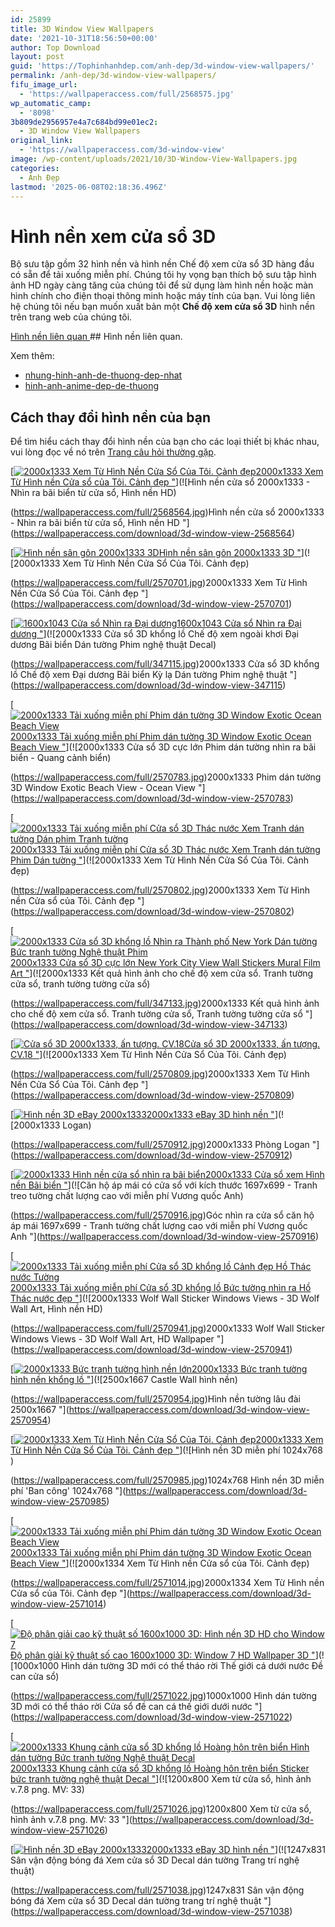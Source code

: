 ```yaml
---
id: 25899
title: 3D Window View Wallpapers
date: '2021-10-31T18:56:50+00:00'
author: Top Download
layout: post
guid: 'https://Tophinhanhdep.com/anh-dep/3d-window-view-wallpapers/'
permalink: /anh-dep/3d-window-view-wallpapers/
fifu_image_url:
  - 'https://wallpaperaccess.com/full/2568575.jpg'
wp_automatic_camp:
  - '8098'
3b809de2956957e4a7c684bd99e01ec2:
  - 3D Window View Wallpapers
original_link:
  - 'https://wallpaperaccess.com/3d-window-view'
image: /wp-content/uploads/2021/10/3D-Window-View-Wallpapers.jpg
categories:
  - Ảnh Đẹp
lastmod: '2025-06-08T02:18:36.496Z'
---
```

# Hình nền xem cửa sổ 3D

Bộ sưu tập gồm 32 hình nền và hình nền Chế độ xem cửa sổ 3D hàng đầu có sẵn để tải xuống miễn phí. Chúng tôi hy vọng bạn thích bộ sưu tập hình ảnh HD ngày càng tăng của chúng tôi để sử dụng làm hình nền hoặc màn hình chính cho điện thoại thông minh hoặc máy tính của bạn. Vui lòng liên hệ chúng tôi nếu bạn muốn xuất bản một **Chế độ xem cửa sổ 3D** hình nền trên trang web của chúng tôi.

[Hình nền liên quan ](#related) ## Hình nền liên quan.

   
 Xem thêm:

   
- [nhung-hinh-anh-de-thuong-dep-nhat](https://tophinhanhdep.com/hinh-anh-de-thuong/nhung-hinh-anh-de-thuong-dep-nhat/)
- [hinh-anh-anime-dep-de-thuong](https://tophinhanhdep.com/anh-anime/hinh-anh-anime-dep-de-thuong/)

## Cách thay đổi hình nền của bạn

Để tìm hiểu cách thay đổi hình nền của bạn cho các loại thiết bị khác nhau, vui lòng đọc về nó trên [Trang câu hỏi thường gặp](https://tophinhanhdep.com/faq/).

  
[[![2000x1333 Xem Từ Hình Nền Cửa Sổ Của Tôi.  Cảnh đẹp](https://wallpaperaccess.com/full/2568575.jpg)2000x1333 Xem Từ Hình nền Cửa sổ của Tôi. Cảnh đẹp "](https://wallpaperaccess.com/download/3d-window-view-2568575)](![Hình nền cửa sổ 2000x1333 - Nhìn ra bãi biển từ cửa sổ, Hình nền HD)

(https://wallpaperaccess.com/full/2568564.jpg)Hình nền cửa sổ 2000x1333 - Nhìn ra bãi biển từ cửa sổ, Hình nền HD "](https://wallpaperaccess.com/download/3d-window-view-2568564)

[[![Hình nền sân gôn 2000x1333 3D](https://wallpaperaccess.com/full/2570613.jpg)Hình nền sân gôn 2000x1333 3D "](https://wallpaperaccess.com/download/3d-window-view-2570613)](![2000x1333 Xem Từ Hình Nền Cửa Sổ Của Tôi.  Cảnh đẹp)

(https://wallpaperaccess.com/full/2570701.jpg)2000x1333 Xem Từ Hình Nền Cửa Sổ Của Tôi. Cảnh đẹp "](https://wallpaperaccess.com/download/3d-window-view-2570701)

[[![1600x1043 Cửa sổ Nhìn ra Đại dương](https://wallpaperaccess.com/full/2568566.jpg)1600x1043 Cửa sổ Nhìn ra Đại dương "](https://wallpaperaccess.com/download/3d-window-view-2568566)](![2000x1333 Cửa sổ 3D khổng lồ Chế độ xem ngoài khơi Đại dương Bãi biển Dán tường Phim nghệ thuật Decal)

(https://wallpaperaccess.com/full/347115.jpg)2000x1333 Cửa sổ 3D khổng lồ Chế độ xem Đại dương Bãi biển Kỳ lạ Dán tường Phim nghệ thuật "](https://wallpaperaccess.com/download/3d-window-view-347115)

[[![2000x1333 Tải xuống miễn phí Phim dán tường 3D Window Exotic Ocean Beach View](https://wallpaperaccess.com/full/2570708.jpg)2000x1333 Tải xuống miễn phí Phim dán tường 3D Window Exotic Ocean Beach View "](https://wallpaperaccess.com/download/3d-window-view-2570708)](![2000x1333 Cửa sổ 3D cực lớn Phim dán tường nhìn ra bãi biển - Quang cảnh biển)

(https://wallpaperaccess.com/full/2570783.jpg)2000x1333 Phim dán tường 3D Window Exotic Beach View - Ocean View "](https://wallpaperaccess.com/download/3d-window-view-2570783)

[[![2000x1333 Tải xuống miễn phí Cửa sổ 3D Thác nước Xem Tranh dán tường Dán phim Tranh tường](https://wallpaperaccess.com/full/2570788.jpg)2000x1333 Tải xuống miễn phí Cửa sổ 3D Thác nước Xem Tranh dán tường Phim Dán tường "](https://wallpaperaccess.com/download/3d-window-view-2570788)](![2000x1333 Xem Từ Hình Nền Cửa Sổ Của Tôi.  Cảnh đẹp)

(https://wallpaperaccess.com/full/2570802.jpg)2000x1333 Xem Từ Hình nền Cửa sổ của Tôi. Cảnh đẹp "](https://wallpaperaccess.com/download/3d-window-view-2570802)

[[![2000x1333 Cửa sổ 3D khổng lồ Nhìn ra Thành phố New York Dán tường Bức tranh tường Nghệ thuật Phim](https://wallpaperaccess.com/full/2570803.jpg)2000x1333 Cửa sổ 3D cực lớn New York City View Wall Stickers Mural Film Art "](https://wallpaperaccess.com/download/3d-window-view-2570803)](![2000x1333 Kết quả hình ảnh cho chế độ xem cửa sổ.  Tranh tường cửa sổ, tranh tường tường cửa sổ)

(https://wallpaperaccess.com/full/347133.jpg)2000x1333 Kết quả hình ảnh cho chế độ xem cửa sổ. Tranh tường cửa sổ, Tranh tường tường cửa sổ "](https://wallpaperaccess.com/download/3d-window-view-347133)

[[![Cửa sổ 3D 2000x1333, ấn tượng.  CV.18](https://wallpaperaccess.com/full/2570807.jpg)Cửa sổ 3D 2000x1333, ấn tượng. CV.18 "](https://wallpaperaccess.com/download/3d-window-view-2570807)](![2000x1333 Xem Từ Hình Nền Cửa Sổ Của Tôi.  Cảnh đẹp)

(https://wallpaperaccess.com/full/2570809.jpg)2000x1333 Xem Từ Hình Nền Cửa Sổ Của Tôi. Cảnh đẹp "](https://wallpaperaccess.com/download/3d-window-view-2570809)

[[![Hình nền 3D eBay 2000x1333](https://wallpaperaccess.com/full/2570810.jpg)2000x1333 eBay 3D hình nền "](https://wallpaperaccess.com/download/3d-window-view-2570810)](![2000x1333 Logan)

(https://wallpaperaccess.com/full/2570912.jpg)2000x1333 Phòng Logan "](https://wallpaperaccess.com/download/3d-window-view-2570912)

[[![2000x1333 Hình nền cửa sổ nhìn ra bãi biển](https://wallpaperaccess.com/full/2570915.jpg)2000x1333 Cửa sổ xem Hình nền Bãi biển "](https://wallpaperaccess.com/download/3d-window-view-2570915)](![Căn hộ áp mái có cửa sổ với kích thước 1697x699 - Tranh treo tường chất lượng cao với miễn phí Vương quốc Anh)

(https://wallpaperaccess.com/full/2570916.jpg)Góc nhìn ra cửa sổ căn hộ áp mái 1697x699 - Tranh tường chất lượng cao với miễn phí Vương quốc Anh "](https://wallpaperaccess.com/download/3d-window-view-2570916)

[[![2000x1333 Tải xuống miễn phí Cửa sổ 3D khổng lồ Cảnh đẹp Hồ Thác nước Tường](https://wallpaperaccess.com/full/2570921.jpg)2000x1333 Tải xuống miễn phí Cửa sổ 3D khổng lồ Bức tường nhìn ra Hồ Thác nước đẹp "](https://wallpaperaccess.com/download/3d-window-view-2570921)](![2000x1333 Wolf Wall Sticker Windows Views - 3D Wolf Wall Art, Hình nền HD)

(https://wallpaperaccess.com/full/2570941.jpg)2000x1333 Wolf Wall Sticker Windows Views - 3D Wolf Wall Art, HD Wallpaper "](https://wallpaperaccess.com/download/3d-window-view-2570941)

[[![2000x1333 Bức tranh tường hình nền lớn](https://wallpaperaccess.com/full/2570947.jpg)2000x1333 Bức tranh tường hình nền khổng lồ "](https://wallpaperaccess.com/download/3d-window-view-2570947)](![2500x1667 Castle Wall hình nền)

(https://wallpaperaccess.com/full/2570954.jpg)Hình nền tường lâu đài 2500x1667 "](https://wallpaperaccess.com/download/3d-window-view-2570954)

[[![2000x1333 Xem Từ Hình Nền Cửa Sổ Của Tôi.  Cảnh đẹp](https://wallpaperaccess.com/full/2570981.jpg)2000x1333 Xem Từ Hình Nền Cửa Sổ Của Tôi. Cảnh đẹp "](https://wallpaperaccess.com/download/3d-window-view-2570981)](![Hình nền 3D miễn phí 1024x768 )

(https://wallpaperaccess.com/full/2570985.jpg)1024x768 Hình nền 3D miễn phí 'Ban công' 1024x768 "](https://wallpaperaccess.com/download/3d-window-view-2570985)

[[![2000x1333 Tải xuống miễn phí Phim dán tường 3D Window Exotic Ocean Beach View](https://wallpaperaccess.com/full/2570989.jpg)2000x1333 Tải xuống miễn phí Phim dán tường 3D Window Exotic Ocean Beach View "](https://wallpaperaccess.com/download/3d-window-view-2570989)](![2000x1334 Xem Từ Hình nền Cửa sổ của Tôi.  Cảnh đẹp)

(https://wallpaperaccess.com/full/2571014.jpg)2000x1334 Xem Từ Hình nền Cửa sổ của Tôi. Cảnh đẹp "](https://wallpaperaccess.com/download/3d-window-view-2571014)

[[![Độ phân giải cao kỹ thuật số 1600x1000 3D: Hình nền 3D HD cho Window 7](https://wallpaperaccess.com/full/2571019.jpg)Độ phân giải kỹ thuật số cao 1600x1000 3D: Window 7 HD Wallpaper 3D "](https://wallpaperaccess.com/download/3d-window-view-2571019)](![1000x1000 Hình dán tường 3D mới có thể tháo rời Thế giới cá dưới nước Đề can cửa sổ)

(https://wallpaperaccess.com/full/2571022.jpg)1000x1000 Hình dán tường 3D mới có thể tháo rời Cửa sổ đề can cá thế giới dưới nước "](https://wallpaperaccess.com/download/3d-window-view-2571022)

[[![2000x1333 Khung cảnh cửa sổ 3D khổng lồ Hoàng hôn trên biển Hình dán tường Bức tranh tường Nghệ thuật Decal](https://wallpaperaccess.com/full/2571024.jpg)2000x1333 Khung cảnh cửa sổ 3D khổng lồ Hoàng hôn trên biển Sticker bức tranh tường nghệ thuật Decal "](https://wallpaperaccess.com/download/3d-window-view-2571024)](![1200x800 Xem từ cửa sổ, hình ảnh v.7.8 png.  MV: 33)

(https://wallpaperaccess.com/full/2571026.jpg)1200x800 Xem từ cửa sổ, hình ảnh v.7.8 png. MV: 33 "](https://wallpaperaccess.com/download/3d-window-view-2571026)

[[![Hình nền 3D eBay 2000x1333](https://wallpaperaccess.com/full/2571028.jpg)2000x1333 eBay 3D hình nền "](https://wallpaperaccess.com/download/3d-window-view-2571028)](![1247x831 Sân vận động bóng đá Xem cửa sổ 3D Decal dán tường Trang trí nghệ thuật)

(https://wallpaperaccess.com/full/2571038.jpg)1247x831 Sân vận động bóng đá Xem cửa sổ 3D Decal dán tường trang trí nghệ thuật "](https://wallpaperaccess.com/download/3d-window-view-2571038)
